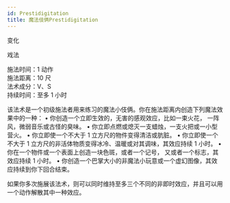 ```yaml
---
id: Prestidigitation
title: 魔法伎俩Prestidigitation
---
```


变化

戏法

施法时间：1 动作  
施法距离：10 尺  
法术成分：V、S  
持续时间：至多 1 小时

该法术是一个初级施法者用来练习的魔法小伎俩。你在施法距离内创造下列魔法效果中的一种：
• 你创造一个立即生效的，无害的感观效应，比如一束火花，
一阵风，微弱音乐或古怪的臭味。
• 你立即点燃或熄灭一支蜡烛，一支火把或一小型营火。
• 你立即使一个不大于 1 立方尺的物件变得清洁或肮脏。
• 你立即使一个不大于 1 立方尺的非活体物质变得冰冷、温暖或对其调味，其效应持续 1 小时。
• 你在一个物件或一个表面上创造一块色斑，或者一个记号，
又或者一个标志，其效应持续 1 小时。
• 你创造一个巴掌大小的非魔法小玩意或一个虚幻图像，其效应持续到你下回合结束。

如果你多次施展该法术，则可以同时维持至多三个不同的非即时效应，并且可以用一个动作解散其中一种效应。
